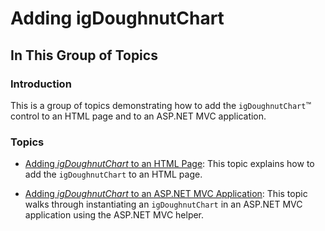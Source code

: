 ﻿<!--
|metadata|
{
    "fileName": "igdoughnutchart-adding",
    "controlName": "Doughnut Chart",
    "tags": ["Charting","Data Binding","Getting Started","How Do I"]
}
|metadata|
-->

# Adding igDoughnutChart

## In This Group of Topics

### Introduction

This is a group of topics demonstrating how to add the `igDoughnutChart`™ control to an HTML page and to an ASP.NET MVC application.

### Topics

- [Adding *igDoughnutChart* to an HTML Page](igDoughnutChart-Adding-to-an-HTML-Page.html): This topic explains how to add the `igDoughnutChart` to an HTML page.

- [Adding *igDoughnutChart* to an ASP.NET MVC Application](igDoughnutChart-Adding-Using-the-MVC-Helper.html): This topic walks through instantiating an `igDoughnutChart` in an ASP.NET MVC application using the ASP.NET MVC helper.





 

 


